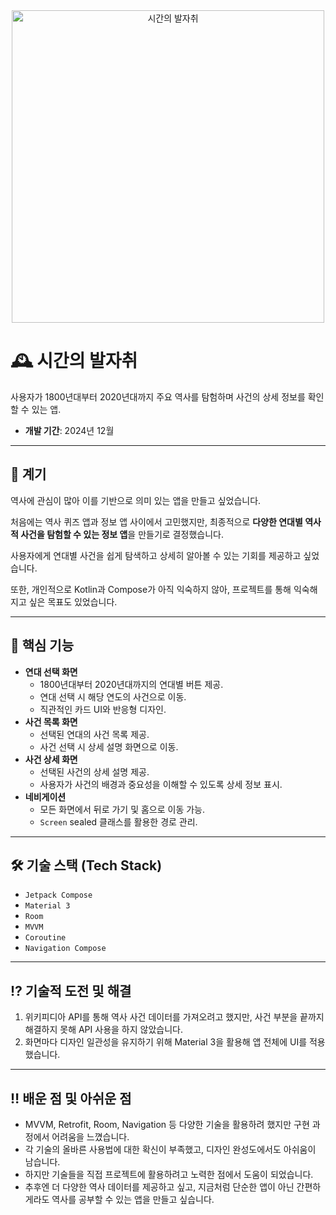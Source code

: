 <div align="center">
  <img src="https://github.com/user-attachments/assets/180e8b2a-be80-4cb9-aac7-3fffd4d34ef9" alt="시간의 발자취" height="500"/>
</div>


# 🕰️ 시간의 발자취

사용자가 1800년대부터 2020년대까지 주요 역사를 탐험하며 사건의 상세 정보를 확인할 수 있는 앱.

- **개발 기간**: 2024년 12월

---

## 📝 계기

역사에 관심이 많아 이를 기반으로 의미 있는 앱을 만들고 싶었습니다.

처음에는 역사 퀴즈 앱과 정보 앱 사이에서 고민했지만, 최종적으로 **다양한 연대별 역사적 사건을 탐험할 수 있는 정보 앱**을 만들기로 결정했습니다.

사용자에게 연대별 사건을 쉽게 탐색하고 상세히 알아볼 수 있는 기회를 제공하고 싶었습니다.

또한, 개인적으로 Kotlin과 Compose가 아직 익숙하지 않아, 프로젝트를 통해 익숙해지고 싶은 목표도 있었습니다.

---

## 🌟 핵심 기능

- **연대 선택 화면**
  - 1800년대부터 2020년대까지의 연대별 버튼 제공.
  - 연대 선택 시 해당 연도의 사건으로 이동.
  - 직관적인 카드 UI와 반응형 디자인.
- **사건 목록 화면**
  - 선택된 연대의 사건 목록 제공.
  - 사건 선택 시 상세 설명 화면으로 이동.
- **사건 상세 화면**
  - 선택된 사건의 상세 설명 제공.
  - 사용자가 사건의 배경과 중요성을 이해할 수 있도록 상세 정보 표시.
- **네비게이션**
  - 모든 화면에서 뒤로 가기 및 홈으로 이동 가능.
  - `Screen` sealed 클래스를 활용한 경로 관리.

---

## 🛠 기술 스택 (Tech Stack)

- `Jetpack Compose`
- `Material 3`
- `Room`
- `MVVM`
- `Coroutine`
- `Navigation Compose`

---

## ⁉️ 기술적 도전 및 해결

1. 위키피디아 API를 통해 역사 사건 데이터를 가져오려고 했지만, 사건 부분을 끝까지 해결하지 못해 API 사용을 하지 않았습니다.
2. 화면마다 디자인 일관성을 유지하기 위해 Material 3을 활용해 앱 전체에 UI를 적용했습니다.

---

## ‼️ 배운 점 및 아쉬운 점

- MVVM, Retrofit, Room, Navigation 등 다양한 기술을 활용하려 했지만 구현 과정에서 어려움을 느꼈습니다.
- 각 기술의 올바른 사용법에 대한 확신이 부족했고, 디자인 완성도에서도 아쉬움이 남습니다.
- 하지만 기술들을 직접 프로젝트에 활용하려고 노력한 점에서 도움이 되었습니다.
- 추후엔 더 다양한 역사 데이터를 제공하고 싶고, 지금처럼 단순한 앱이 아닌 간편하게라도 역사를 공부할 수 있는 앱을 만들고 싶습니다.
